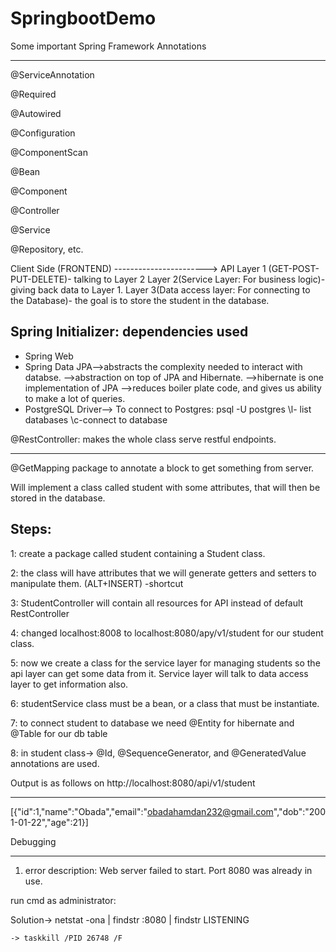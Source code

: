 # SpringbootDemo
 
 Some important Spring Framework Annotations
 
--------------------------------------------

@ServiceAnnotation

@Required

@Autowired

@Configuration

@ComponentScan

@Bean

@Component

@Controller

@Service

@Repository, etc.


Client Side (FRONTEND)
----------------------->
API Layer 1 (GET-POST-PUT-DELETE)- talking to Layer 2 
    Layer 2(Service Layer: For business logic)- giving back data to Layer 1. 
    Layer 3(Data access layer: For connecting to the Database)- the goal is to store the student in the database.

Spring Initializer: dependencies used
------------------
- Spring Web
- Spring Data JPA-->abstracts the complexity needed to interact with databse.
                 -->abstraction on top of JPA and Hibernate.
                 -->hibernate is one implementation of JPA
                 -->reduces boiler plate code, and gives us ability to make a lot of queries.
- PostgreSQL Driver--> To connect to Postgres: psql -U postgres
		       \l- list databases
		       \c-connect to database	 

@RestController: makes the whole class serve restful endpoints.

--------------------
@GetMapping package to annotate a block to get something from server.


Will implement a class called student with some attributes, that will then be stored in the database.

Steps:
------
1: create a package called student containing a Student class.

2: the class will have attributes that we will generate getters and setters to manipulate them. (ALT+INSERT) -shortcut

3: StudentController will contain all resources for API instead of default RestController

4: changed localhost:8008 to localhost:8080/apy/v1/student for our student class.

5: now we create a class for the service layer for managing students so the api layer can get some data from it. Service layer will talk to data
   access layer to get information also. 
   
6: studentService class must be a bean, or a class that must be instantiate. 

7: to connect student to database we need @Entity for hibernate and @Table for our db table 

8: in student class-> @Id, @SequenceGenerator, and @GeneratedValue annotations are used.


Output is as follows on http://localhost:8080/api/v1/student

-------------------------------------------------------------

[{"id":1,"name":"Obada","email":"obadahamdan232@gmail.com","dob":"2001-01-22","age":21}]


Debugging

----------
1) error description: Web server failed to start. Port 8080 was already in use.

run cmd as administrator:

Solution-> netstat -ona | findstr :8080 | findstr LISTENING

	-> taskkill /PID 26748 /F 
